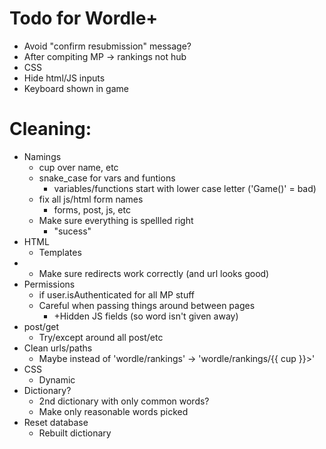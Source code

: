 # Todo for Wordle+

- Avoid "confirm resubmission" message?
- After compiting MP -> rankings not hub
- CSS
- Hide html/JS inputs
- Keyboard shown in game

# Cleaning:
- Namings
    - cup over name, etc
    - snake_case for vars and funtions
        - variables/functions start with lower case letter ('Game()' = bad)
    - fix all js/html form names
        - forms, post, js, etc
    - Make sure everything is spellled right
        - "sucess"
- HTML
    - Templates
- - Make sure redirects work correctly (and url looks good)
- Permissions
    - if user.isAuthenticated for all MP stuff
    - Careful when passing things around between pages
        - +Hidden JS fields (so word isn't given away)
- post/get
    - Try/except around all post/etc
- Clean urls/paths
    - Maybe instead of 'wordle/rankings' -> 'wordle/rankings/{{ cup }}>'
- CSS
    - Dynamic
- Dictionary?
    - 2nd dictionary with only common words?
    - Make only reasonable words picked
- Reset database
    - Rebuilt dictionary